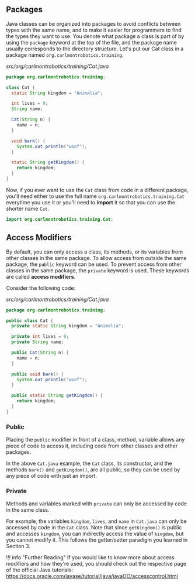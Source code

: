 ## Packages
Java classes can be organized into packages to avoid conflicts between types with the same name, and to make it easier for programmers to find the types they want to use. You denote what package a class is part of by using the `package` keyword at the top of the file, and the package name usually corresponds to the directory structure. Let's put our Cat class in a package named `org.carlmontrobotics.training`.

_src/org/carlmontrobotics/training/Cat.java_
```java hl_lines="1"
package org.carlmontrobotics.training;

class Cat {
  static String kingdom = "Animalia";

  int lives = 9;
  String name;

  Cat(String n) {
    name = n;
  }

  void bark() {
    System.out.println("woof");
  }

  static String getKingdom() {
    return kingdom;
  }
}
```

Now, if you ever want to use the `Cat` class from code in a different package, you'll need either to use the full name `org.carlmontrobotics.training.Cat` everytime you use it or you'll need to **import** it so that you can use the shorter name `Cat`.
```java
import org.carlmontrobotics.training.Cat;
```

## Access Modifiers
By default, you can only access a class, its methods, or its variables from other classes in the same package. To allow access from outside the same package, the `public` keyword can be used. To prevent access from other classes in the same package, the `private` keyword is used. These keywords are called **access modifiers**.

Consider the following code:

_src/org/carlmontrobotics/training/Cat.java_
```java hl_lines="1"
package org.carlmontrobotics.training;

public class Cat {
  private static String kingdom = "Animalia";

  private int lives = 9;
  private String name;

  public Cat(String n) {
    name = n;
  }

  public void bark() {
    System.out.println("woof");
  }

  public static String getKingdom() {
    return kingdom;
  }
}
```

### Public

Placing the `public` modifier in front of a class, method, variable allows any piece of code to access it, including code from other classes and other packages. 

In the above `Cat.java` example, the `Cat` class, its constructor, and the methods `bark()` and `getKingdom()`, are all public, so they can be used by any piece of code with just an import.

### Private

Methods and variables marked with `private` can only be accessed by code in the same class.

For example, the variables `kingdom`, `lives`, and `name` in `Cat.java` can only be accessed by code in the `Cat` class. Note that since `getKingdom()` is public and accesses `kingdom`, you can indirectly access the value of `kingdom`, but you cannot modify it. This follows the getter/setter paradigm you learned in Section 3. <!-- TODO: add link to section 3 -->

!!! info "Further Reading"
    If you would like to know more about access modifiers and how they're used, you should check out the respective page of the official Java tutorials: <https://docs.oracle.com/javase/tutorial/java/javaOO/accesscontrol.html>
